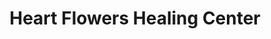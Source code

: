 ---
title: "Heart Flowers Healing Center"
url: /doylestown/heart-flowers-healing-center/
shop: massage
---